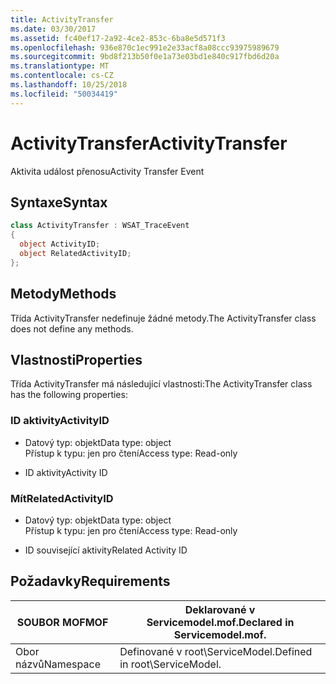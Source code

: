 ```yaml
---
title: ActivityTransfer
ms.date: 03/30/2017
ms.assetid: fc40ef17-2a92-4ce2-853c-6ba8e5d571f3
ms.openlocfilehash: 936e870c1ec991e2e33acf8a08ccc93975989679
ms.sourcegitcommit: 9bd8f213b50f0e1a73e03bd1e840c917fbd6d20a
ms.translationtype: MT
ms.contentlocale: cs-CZ
ms.lasthandoff: 10/25/2018
ms.locfileid: "50034419"
---
```

# <a name="activitytransfer"></a><span data-ttu-id="6dbbd-102">ActivityTransfer</span><span class="sxs-lookup"><span data-stu-id="6dbbd-102">ActivityTransfer</span></span>
<span data-ttu-id="6dbbd-103">Aktivita událost přenosu</span><span class="sxs-lookup"><span data-stu-id="6dbbd-103">Activity Transfer Event</span></span>  
  
## <a name="syntax"></a><span data-ttu-id="6dbbd-104">Syntaxe</span><span class="sxs-lookup"><span data-stu-id="6dbbd-104">Syntax</span></span>  
  
```csharp
class ActivityTransfer : WSAT_TraceEvent  
{  
  object ActivityID;  
  object RelatedActivityID;  
};  
```  
  
## <a name="methods"></a><span data-ttu-id="6dbbd-105">Metody</span><span class="sxs-lookup"><span data-stu-id="6dbbd-105">Methods</span></span>  
 <span data-ttu-id="6dbbd-106">Třída ActivityTransfer nedefinuje žádné metody.</span><span class="sxs-lookup"><span data-stu-id="6dbbd-106">The ActivityTransfer class does not define any methods.</span></span>  
  
## <a name="properties"></a><span data-ttu-id="6dbbd-107">Vlastnosti</span><span class="sxs-lookup"><span data-stu-id="6dbbd-107">Properties</span></span>  
 <span data-ttu-id="6dbbd-108">Třída ActivityTransfer má následující vlastnosti:</span><span class="sxs-lookup"><span data-stu-id="6dbbd-108">The ActivityTransfer class has the following properties:</span></span>  
  
### <a name="activityid"></a><span data-ttu-id="6dbbd-109">ID aktivity</span><span class="sxs-lookup"><span data-stu-id="6dbbd-109">ActivityID</span></span>  
  
-   <span data-ttu-id="6dbbd-110">Datový typ: objekt</span><span class="sxs-lookup"><span data-stu-id="6dbbd-110">Data type: object</span></span>  
    <span data-ttu-id="6dbbd-111">Přístup k typu: jen pro čtení</span><span class="sxs-lookup"><span data-stu-id="6dbbd-111">Access type: Read-only</span></span>  
  
-   <span data-ttu-id="6dbbd-112">ID aktivity</span><span class="sxs-lookup"><span data-stu-id="6dbbd-112">Activity ID</span></span>  
  
### <a name="relatedactivityid"></a><span data-ttu-id="6dbbd-113">Mít</span><span class="sxs-lookup"><span data-stu-id="6dbbd-113">RelatedActivityID</span></span>  
  
-   <span data-ttu-id="6dbbd-114">Datový typ: objekt</span><span class="sxs-lookup"><span data-stu-id="6dbbd-114">Data type: object</span></span>  
    <span data-ttu-id="6dbbd-115">Přístup k typu: jen pro čtení</span><span class="sxs-lookup"><span data-stu-id="6dbbd-115">Access type: Read-only</span></span>  
  
-   <span data-ttu-id="6dbbd-116">ID související aktivity</span><span class="sxs-lookup"><span data-stu-id="6dbbd-116">Related Activity ID</span></span>  
  
## <a name="requirements"></a><span data-ttu-id="6dbbd-117">Požadavky</span><span class="sxs-lookup"><span data-stu-id="6dbbd-117">Requirements</span></span>  
  
|<span data-ttu-id="6dbbd-118">SOUBOR MOF</span><span class="sxs-lookup"><span data-stu-id="6dbbd-118">MOF</span></span>|<span data-ttu-id="6dbbd-119">Deklarované v Servicemodel.mof.</span><span class="sxs-lookup"><span data-stu-id="6dbbd-119">Declared in Servicemodel.mof.</span></span>|  
|---------|-----------------------------------|  
|<span data-ttu-id="6dbbd-120">Obor názvů</span><span class="sxs-lookup"><span data-stu-id="6dbbd-120">Namespace</span></span>|<span data-ttu-id="6dbbd-121">Definované v root\ServiceModel.</span><span class="sxs-lookup"><span data-stu-id="6dbbd-121">Defined in root\ServiceModel.</span></span>|
